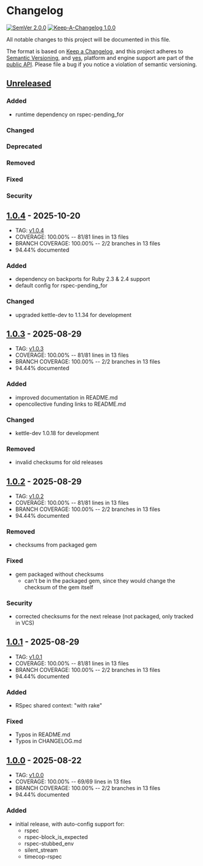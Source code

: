 # Changelog

[![SemVer 2.0.0][📌semver-img]][📌semver] [![Keep-A-Changelog 1.0.0][📗keep-changelog-img]][📗keep-changelog]

All notable changes to this project will be documented in this file.

The format is based on [Keep a Changelog][📗keep-changelog],
and this project adheres to [Semantic Versioning](https://semver.org/spec/v2.0.0.html),
and [yes][📌major-versions-not-sacred], platform and engine support are part of the [public API][📌semver-breaking].
Please file a bug if you notice a violation of semantic versioning.

[📌semver]: https://semver.org/spec/v2.0.0.html
[📌semver-img]: https://img.shields.io/badge/semver-2.0.0-FFDD67.svg?style=flat
[📌semver-breaking]: https://github.com/semver/semver/issues/716#issuecomment-869336139
[📌major-versions-not-sacred]: https://tom.preston-werner.com/2022/05/23/major-version-numbers-are-not-sacred.html
[📗keep-changelog]: https://keepachangelog.com/en/1.0.0/
[📗keep-changelog-img]: https://img.shields.io/badge/keep--a--changelog-1.0.0-FFDD67.svg?style=flat

## [Unreleased]

### Added

- runtime dependency on rspec-pending_for

### Changed

### Deprecated

### Removed

### Fixed

### Security

## [1.0.4] - 2025-10-20

- TAG: [v1.0.4][1.0.4t]
- COVERAGE: 100.00% -- 81/81 lines in 13 files
- BRANCH COVERAGE: 100.00% -- 2/2 branches in 13 files
- 94.44% documented

### Added

- dependency on backports for Ruby 2.3 & 2.4 support
- default config for rspec-pending_for

### Changed

- upgraded kettle-dev to 1.1.34 for development

## [1.0.3] - 2025-08-29

- TAG: [v1.0.3][1.0.3t]
- COVERAGE: 100.00% -- 81/81 lines in 13 files
- BRANCH COVERAGE: 100.00% -- 2/2 branches in 13 files
- 94.44% documented

### Added

- improved documentation in README.md
- opencollective funding links to README.md

### Changed

- kettle-dev 1.0.18 for development

### Removed

- invalid checksums for old releases

## [1.0.2] - 2025-08-29

- TAG: [v1.0.2][1.0.2t]
- COVERAGE: 100.00% -- 81/81 lines in 13 files
- BRANCH COVERAGE: 100.00% -- 2/2 branches in 13 files
- 94.44% documented

### Removed

- checksums from packaged gem

### Fixed

- gem packaged without checksums
  - can't be in the packaged gem, since they would change the checksum of the gem itself

### Security

- corrected checksums for the next release (not packaged, only tracked in VCS)

## [1.0.1] - 2025-08-29

- TAG: [v1.0.1][1.0.1t]
- COVERAGE: 100.00% -- 81/81 lines in 13 files
- BRANCH COVERAGE: 100.00% -- 2/2 branches in 13 files
- 94.44% documented

### Added

- RSpec shared context: "with rake"

### Fixed

- Typos in README.md
- Typos in CHANGELOG.md

## [1.0.0] - 2025-08-22

- TAG: [v1.0.0][1.0.0t]
- COVERAGE: 100.00% -- 69/69 lines in 13 files
- BRANCH COVERAGE: 100.00% -- 2/2 branches in 13 files
- 94.44% documented

### Added

- initial release, with auto-config support for:
  - rspec
  - rspec-block_is_expected
  - rspec-stubbed_env
  - silent_stream
  - timecop-rspec

[Unreleased]: https://github.com/kettle-rb/kettle-test/compare/v1.0.4...HEAD
[1.0.4]: https://github.com/kettle-rb/kettle-test/compare/v1.0.3...v1.0.4
[1.0.4t]: https://github.com/kettle-rb/kettle-test/releases/tag/v1.0.4
[1.0.3]: https://github.com/kettle-rb/kettle-test/compare/v1.0.2...v1.0.3
[1.0.3t]: https://github.com/kettle-rb/kettle-test/releases/tag/v1.0.3
[1.0.2]: https://github.com/kettle-rb/kettle-test/compare/v1.0.1...v1.0.2
[1.0.2t]: https://github.com/kettle-rb/kettle-test/releases/tag/v1.0.2
[1.0.1]: https://github.com/kettle-rb/kettle-test/compare/v1.0.0...v1.0.1
[1.0.1t]: https://github.com/kettle-rb/kettle-test/releases/tag/v1.0.1
[1.0.0]: https://github.com/kettle-rb/kettle-test/compare/baed02cf1ca1e0e8c75c11fd188edaf1a4f5f08b...v1.0.0
[1.0.0t]: https://github.com/kettle-rb/kettle-test/releases/tag/v1.0.0
